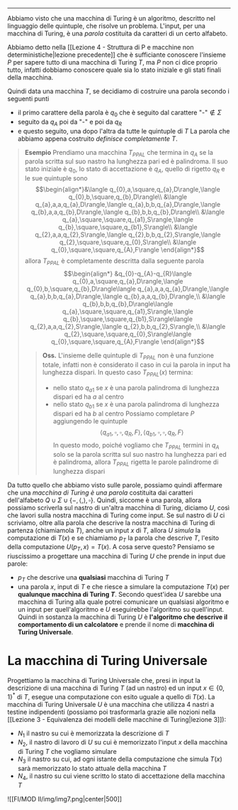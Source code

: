 *****
Abbiamo visto che una macchina di Turing è un algoritmo, descritto nel linguaggio delle quintuple, che risolve un problema. L'input, per una macchina di Turing, è una *parola* costituita da caratteri di un certo alfabeto. 

Abbiamo detto nella [[Lezione 4 - Struttura di P e macchine non deterministiche|lezione precedente]] che è sufficiante conoscere l'insieme $P$ per sapere tutto di una macchina di Turing $T$, ma $P$ non ci dice proprio tutto, infatti dobbiamo conoscere quale sia lo stato iniziale e gli stati finali della macchina. 

Quindi data una macchina $T$, se decidiamo di costruire una parola secondo i seguenti punti
- il primo carattere della parola è $q_{0}$ che è seguito dal carattere $\text{"-"}\notin\Sigma$ 
- seguito da $q_{A}$ poi da $\text{"-"}$ e poi da $q_{R}$ 
- e questo seguito, una dopo l'altra da tutte le quintuple di $T$
La parola che abbiamo appena costruito *definisce completamente $T$*.

>**Esempio**
>Prendiamo una macchina $T_{PPAL}$ che termina in $q_A$ se la parola scritta sul suo nastro ha lunghezza pari ed è palindroma. 
>Il suo stato iniziale è $q_0$, lo stato di accettazione è $q_A$, quello di rigetto $q_R$ e le sue quintuple sono $$\begin{align*}&\langle q_{0},a,\square,q_{a},D\rangle,\langle q_{0},b,\square,q_{b},D\rangle\\
&\langle q_{a},a,a,q_{a},D\rangle,\langle q_{a},b,b,q_{a},D\rangle,\langle q_{b},a,a,q_{b},D\rangle,\langle q_{b},b,b,q_{b},D\rangle\\
&\langle q_{a},\square,\square,q_{a1},S\rangle,\langle q_{b},\square,\square,q_{b1},S\rangle\\
&\langle q_{2},a,a,q_{2},S\rangle,\langle q_{2},b,b,q_{2},S\rangle,\langle q_{2},\square,\square,q_{0},S\rangle\\
&\langle q_{0},\square,\square,q_{A},F\rangle
\end{align*}$$ allora $T_{PPAL}$ è completamente descritta dalla seguente parola $$\begin{align*}
&q_{0}-q_{A}-q_{R}\langle q_{0},a,\square,q_{a},D\rangle,\langle q_{0},b,\square,q_{b},D\rangle\langle q_{a},a,a,q_{a},D\rangle,\langle q_{a},b,b,q_{a},D\rangle,\langle q_{b},a,a,q_{b},D\rangle,\\
&\langle q_{b},b,b,q_{b},D\rangle\langle q_{a},\square,\square,q_{a1},S\rangle,\langle q_{b},\square,\square,q_{b1},S\rangle\langle q_{2},a,a,q_{2},S\rangle,\langle q_{2},b,b,q_{2},S\rangle,\\
&\langle q_{2},\square,\square,q_{0},S\rangle\langle q_{0},\square,\square,q_{A},F\rangle
\end{align*}$$
>>**Oss.**
>>L'insieme delle quintuple di $T_{PPAL}$ non è una funzione totale, infatti non è considerato il caso in cui la parola in input ha lunghezza dispari. In questo caso $T_{PPAL}(x)$ termina:
>>- nello stato $q_{a1}$ se $x$ è una parola palindroma di lunghezza dispari ed ha $a$ al centro 
>>- nello stato $q_{b1}$ se $x$ è una parola palindroma di lunghezza dispari ed ha $b$ al centro 
>>Possiamo completare $P$ aggiungendo le quintuple $$\langle q_{a1},\square,\square,q_{R},F\rangle,\langle q_{b1},\square,\square,q_{R},F\rangle$$
>>In questo modo, poiché vogliamo che $T_{PPAL}$ termini in $q_{A}$ solo se la parola scritta sul suo nastro ha lunghezza pari ed è palindroma, allora $T_{PPAL}$ rigetta le parole palindrome di lunghezza dispari

Da tutto quello che abbiamo visto sulle parole, possiamo quindi affermare che una *macchina di Turing è una parola* costituita dai caratteri dell'alfabeto $Q\cup\Sigma\cup\{-,\langle,\rangle,\square\}$.
Quindi, siccome è una parola, allora possiamo scriverla sul nastro di un'altra macchina di Turing, diciamo $U$, così che lavori sulla nostra macchina di Turing come input. 
Se sul nastro di $U$ ci scriviamo, oltre alla parola che descrive la nostra macchina di Turing di partenza (chiamiamola $T$), anche un input $x$ di $T$, allora $U$ *simula* la computazione di $T(x)$ e se chiamiamo $p_T$ la parola che descrive $T$, l'esito della computazione $U(p_{T},x)=T(x)$.
A cosa serve questo?
Pensiamo se riuscissimo a progettare una macchina di Turing $U$ che prende in input due parole: 
- $p_T$ che descrive una **qualsiasi** macchina di Turing $T$
- una parola $x$, input di $T$
e che riesce a simulare la computazione $T(x)$ per **qualunque macchina di Turing $T$**.
Secondo quest'idea $U$ sarebbe una macchina di Turing alla quale potrei comunicare un qualsiasi algoritmo e un input per quell'algoritmo e $U$ eseguirebbe l'algoritmo su quell'input. Quindi in sostanza la macchina di Turing $U$ è **l'algoritmo che descrive il comportamento di un calcolatore** e prende il nome di **macchina di Turing Universale**.

# La macchina di Turing Universale
Progettiamo la macchina di Turing Universale che, presi in input la descrizione di una macchina di Turing $T$ (ad un nastro) ed un input $x\in\{0,1\}^*$ di $T$, esegue una computazione con esito uguale a quello di $T(x)$. 
La macchina di Turing Universale $U$ è una macchina che utilizza 4 nastri a testine indipendenti (possiamo poi trasformarla grazie alle nozioni nella [[Lezione 3 - Equivalenza dei modelli delle macchine di Turing|lezione 3]]):
- $N_{1}$ il nastro su cui è memorizzata la descrizione di $T$
- $N_{2}$, il nastro di lavoro di $U$ su cui è memorizzato l'input $x$ della macchina di Turing $T$ che vogliamo simulare
- $N_{3}$ il nastro su cui, ad ogni istante della computazione che simula $T(x)$ sarà memorizzato lo stato attuale della macchina $T$
- $N_{4}$, il nastro su cui viene scritto lo stato di accettazione della macchina $T$

![[FI/MOD II/img/img7.png|center|500]]

